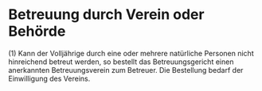 # Betreuung durch Verein oder Behörde

(1) Kann der Volljährige durch eine oder mehrere natürliche Personen nicht hinreichend betreut werden, so bestellt das Betreuungsgericht einen anerkannten Betreuungsverein zum Betreuer. Die Bestellung bedarf der Einwilligung des Vereins.